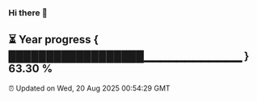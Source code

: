### Hi there 👋
⏳ Year progress { ██████████████████▁▁▁▁▁▁▁▁▁▁▁▁ } 63.30 %
---
⏰ Updated on Wed, 20 Aug 2025 00:54:29 GMT


